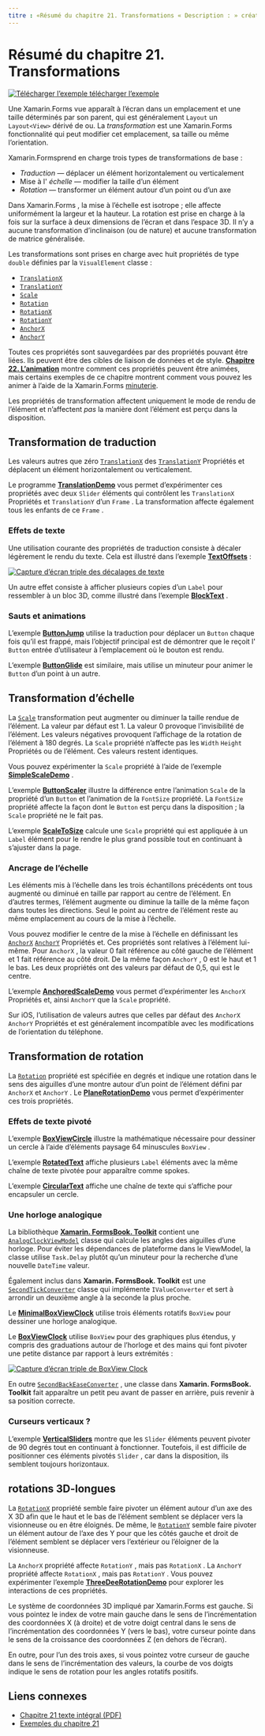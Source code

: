 ```yaml
---
titre : «Résumé du chapitre 21. Transformations « Description : » création d’Mobile Apps avec Xamarin.Forms : Résumé du chapitre 21. Transformations «ms. Prod : xamarin ms. Technology : xamarin-Forms ms. AssetID : 3642F112-C7FA-4A74-9000-F9087BA89AD9 auteur : davidbritch ms. Author : dabritch ms. Date : 11/07/2017 No-Loc : [ Xamarin.Forms , Xamarin.Essentials ]
---
```


# <a name="summary-of-chapter-21-transforms"></a>Résumé du chapitre 21. Transformations

[![Télécharger ](~/media/shared/download.png) l’exemple télécharger l’exemple](https://github.com/xamarin/xamarin-forms-book-samples/tree/master/Chapter21)

Une Xamarin.Forms vue apparaît à l’écran dans un emplacement et une taille déterminés par son parent, qui est généralement `Layout` un `Layout<View>` dérivé de ou. La *transformation* est une Xamarin.Forms fonctionnalité qui peut modifier cet emplacement, sa taille ou même l’orientation.

Xamarin.Formsprend en charge trois types de transformations de base :

- *Traduction* &mdash; déplacer un élément horizontalement ou verticalement
- Mise à l' *échelle* &mdash; modifier la taille d’un élément
- *Rotation* &mdash; transformer un élément autour d’un point ou d’un axe

Dans Xamarin.Forms , la mise à l’échelle est isotrope ; elle affecte uniformément la largeur et la hauteur. La rotation est prise en charge à la fois sur la surface à deux dimensions de l’écran et dans l’espace 3D. Il n’y a aucune transformation d’inclinaison (ou de nature) et aucune transformation de matrice généralisée.

Les transformations sont prises en charge avec huit propriétés de type `double` définies par la `VisualElement` classe :

- [`TranslationX`](xref:Xamarin.Forms.VisualElement.TranslationX)
- [`TranslationY`](xref:Xamarin.Forms.VisualElement.TranslationY)
- [`Scale`](xref:Xamarin.Forms.VisualElement.Scale)
- [`Rotation`](xref:Xamarin.Forms.VisualElement.Rotation)
- [`RotationX`](xref:Xamarin.Forms.VisualElement.RotationX)
- [`RotationY`](xref:Xamarin.Forms.VisualElement.RotationY)
- [`AnchorX`](xref:Xamarin.Forms.VisualElement.AnchorX)
- [`AnchorY`](xref:Xamarin.Forms.VisualElement.AnchorY)

Toutes ces propriétés sont sauvegardées par des propriétés pouvant être liées. Ils peuvent être des cibles de liaison de données et de style. [**Chapitre 22. L’animation**](~/xamarin-forms/creating-mobile-apps-xamarin-forms/summaries/chapter22.md) montre comment ces propriétés peuvent être animées, mais certains exemples de ce chapitre montrent comment vous pouvez les animer à l’aide de la Xamarin.Forms [minuterie](~/xamarin-forms/platform/device.md#devicestarttimer).

Les propriétés de transformation affectent uniquement le mode de rendu de l’élément et n’affectent *pas* la manière dont l’élément est perçu dans la disposition.

## <a name="the-translation-transform"></a>Transformation de traduction

Les valeurs autres que zéro [`TranslationX`](xref:Xamarin.Forms.VisualElement.TranslationX) des [`TranslationY`](xref:Xamarin.Forms.VisualElement.TranslationY) Propriétés et déplacent un élément horizontalement ou verticalement.

Le programme [**TranslationDemo**](https://github.com/xamarin/xamarin-forms-book-samples/tree/master/Chapter21/TranslationDemo) vous permet d’expérimenter ces propriétés avec deux `Slider` éléments qui contrôlent les `TranslationX` Propriétés et `TranslationY` d’un `Frame` . La transformation affecte également tous les enfants de ce `Frame` .

### <a name="text-effects"></a>Effets de texte

Une utilisation courante des propriétés de traduction consiste à décaler légèrement le rendu du texte. Cela est illustré dans l’exemple [**TextOffsets**](https://github.com/xamarin/xamarin-forms-book-samples/tree/master/Chapter21/TextOffsets) :

[![Capture d’écran triple des décalages de texte](images/ch21fg03-small.png "Décalages de texte")](images/ch21fg03-large.png#lightbox "Décalages de texte")

Un autre effet consiste à afficher plusieurs copies d’un `Label` pour ressembler à un bloc 3D, comme illustré dans l’exemple [**BlockText**](https://github.com/xamarin/xamarin-forms-book-samples/tree/master/Chapter21/BlockText) .

### <a name="jumps-and-animations"></a>Sauts et animations

L’exemple [**ButtonJump**](https://github.com/xamarin/xamarin-forms-book-samples/tree/master/Chapter21/ButtonJump) utilise la traduction pour déplacer un `Button` chaque fois qu’il est frappé, mais l’objectif principal est de démontrer que le reçoit l' `Button` entrée d’utilisateur à l’emplacement où le bouton est rendu.

L’exemple [**ButtonGlide**](https://github.com/xamarin/xamarin-forms-book-samples/tree/master/Chapter21/ButtonGlide) est similaire, mais utilise un minuteur pour animer le `Button` d’un point à un autre.

## <a name="the-scale-transform"></a>Transformation d’échelle

La [`Scale`](xref:Xamarin.Forms.VisualElement.Scale) transformation peut augmenter ou diminuer la taille rendue de l’élément. La valeur par défaut est 1. La valeur 0 provoque l’invisibilité de l’élément. Les valeurs négatives provoquent l’affichage de la rotation de l’élément à 180 degrés. La `Scale` propriété n’affecte pas les `Width` `Height` Propriétés ou de l’élément. Ces valeurs restent identiques.

Vous pouvez expérimenter la `Scale` propriété à l’aide de l’exemple [**SimpleScaleDemo**](https://github.com/xamarin/xamarin-forms-book-samples/tree/master/Chapter21/SimpleScaleDemo) .

L’exemple [**ButtonScaler**](https://github.com/xamarin/xamarin-forms-book-samples/tree/master/Chapter21/ButtonScaler) illustre la différence entre l’animation `Scale` de la propriété d’un `Button` et l’animation de la `FontSize` propriété. La `FontSize` propriété affecte la façon dont le `Button` est perçu dans la disposition ; la `Scale` propriété ne le fait pas.

L’exemple [**ScaleToSize**](https://github.com/xamarin/xamarin-forms-book-samples/tree/master/Chapter21/ScaleToSize) calcule une `Scale` propriété qui est appliquée à un `Label` élément pour le rendre le plus grand possible tout en continuant à s’ajuster dans la page.

### <a name="anchoring-the-scale"></a>Ancrage de l’échelle

Les éléments mis à l’échelle dans les trois échantillons précédents ont tous augmenté ou diminué en taille par rapport au centre de l’élément. En d’autres termes, l’élément augmente ou diminue la taille de la même façon dans toutes les directions. Seul le point au centre de l’élément reste au même emplacement au cours de la mise à l’échelle.

Vous pouvez modifier le centre de la mise à l’échelle en définissant les [`AnchorX`](xref:Xamarin.Forms.VisualElement.AnchorX) [`AnchorY`](xref:Xamarin.Forms.VisualElement.AnchorY) Propriétés et. Ces propriétés sont relatives à l’élément lui-même. Pour `AnchorX` , la valeur 0 fait référence au côté gauche de l’élément et 1 fait référence au côté droit. De la même façon `AnchorY` , 0 est le haut et 1 le bas. Les deux propriétés ont des valeurs par défaut de 0,5, qui est le centre.

L’exemple [**AnchoredScaleDemo**](https://github.com/xamarin/xamarin-forms-book-samples/tree/master/Chapter21/AnchoredScaleDemo) vous permet d’expérimenter les `AnchorX` Propriétés et, ainsi `AnchorY` que la `Scale` propriété.

Sur iOS, l’utilisation de valeurs autres que celles par défaut des `AnchorX` `AnchorY` Propriétés et est généralement incompatible avec les modifications de l’orientation du téléphone.

## <a name="the-rotation-transform"></a>Transformation de rotation

La [`Rotation`](xref:Xamarin.Forms.VisualElement.Rotation) propriété est spécifiée en degrés et indique une rotation dans le sens des aiguilles d’une montre autour d’un point de l’élément défini par `AnchorX` et `AnchorY` . Le [**PlaneRotationDemo**](https://github.com/xamarin/xamarin-forms-book-samples/tree/master/Chapter21/PlaneRotationDemo) vous permet d’expérimenter ces trois propriétés.

### <a name="rotated-text-effects"></a>Effets de texte pivoté

L’exemple [**BoxViewCircle**](https://github.com/xamarin/xamarin-forms-book-samples/tree/master/Chapter21/BoxViewCircle) illustre la mathématique nécessaire pour dessiner un cercle à l’aide d’éléments paysage 64 minuscules `BoxView` .

L’exemple [**RotatedText**](https://github.com/xamarin/xamarin-forms-book-samples/tree/master/Chapter21/RotatedText) affiche plusieurs `Label` éléments avec la même chaîne de texte pivotée pour apparaître comme spokes.

L’exemple [**CircularText**](https://github.com/xamarin/xamarin-forms-book-samples/tree/master/Chapter21/CircularText) affiche une chaîne de texte qui s’affiche pour encapsuler un cercle.

### <a name="an-analog-clock"></a>Une horloge analogique

La bibliothèque [**Xamarin. FormsBook. Toolkit**](https://github.com/xamarin/xamarin-forms-book-samples/tree/master/Libraries/Xamarin.FormsBook.Toolkit) contient une [`AnalogClockViewModel`](https://github.com/xamarin/xamarin-forms-book-samples/blob/master/Libraries/Xamarin.FormsBook.Toolkit/Xamarin.FormsBook.Toolkit/AnalogClockViewModel.cs) classe qui calcule les angles des aiguilles d’une horloge. Pour éviter les dépendances de plateforme dans le ViewModel, la classe utilise `Task.Delay` plutôt qu’un minuteur pour la recherche d’une nouvelle `DateTime` valeur.

Également inclus dans **Xamarin. FormsBook. Toolkit** est une [`SecondTickConverter`](https://github.com/xamarin/xamarin-forms-book-samples/blob/master/Libraries/Xamarin.FormsBook.Toolkit/Xamarin.FormsBook.Toolkit/SecondTickConverter.cs) classe qui implémente `IValueConverter` et sert à arrondir un deuxième angle à la seconde la plus proche.

Le [**MinimalBoxViewClock**](https://github.com/xamarin/xamarin-forms-book-samples/tree/master/Chapter21/MinimalBoxViewClock) utilise trois éléments rotatifs `BoxView` pour dessiner une horloge analogique.

Le [**BoxViewClock**](https://github.com/xamarin/xamarin-forms-book-samples/tree/master/Chapter21/BoxViewClock) utilise `BoxView` pour des graphiques plus étendus, y compris des graduations autour de l’horloge et des mains qui font pivoter une petite distance par rapport à leurs extrémités :

[![Capture d’écran triple de BoxView Clock](images/ch21fg17-small.png "Face de l’horloge analogique")](images/ch21fg17-large.png#lightbox "Face de l’horloge analogique")

En outre [`SecondBackEaseConverter`](https://github.com/xamarin/xamarin-forms-book-samples/blob/master/Libraries/Xamarin.FormsBook.Toolkit/Xamarin.FormsBook.Toolkit/SecondBackEaseConverter.cs) , une classe dans **Xamarin. FormsBook. Toolkit** fait apparaître un petit peu avant de passer en arrière, puis revenir à sa position correcte.

### <a name="vertical-sliders"></a>Curseurs verticaux ?

L’exemple [**VerticalSliders**](https://github.com/xamarin/xamarin-forms-book-samples/tree/master/Chapter21/VerticalSliders) montre que les `Slider` éléments peuvent pivoter de 90 degrés tout en continuant à fonctionner. Toutefois, il est difficile de positionner ces éléments pivotés `Slider` , car dans la disposition, ils semblent toujours horizontaux.

## <a name="3d-ish-rotations"></a>rotations 3D-longues

La [`RotationX`](xref:Xamarin.Forms.VisualElement.RotationX) propriété semble faire pivoter un élément autour d’un axe des X 3D afin que le haut et le bas de l’élément semblent se déplacer vers la visionneuse ou en être éloignés. De même, le [`RotationY`](xref:Xamarin.Forms.VisualElement.RotationY) semble faire pivoter un élément autour de l’axe des Y pour que les côtés gauche et droit de l’élément semblent se déplacer vers l’extérieur ou l’éloigner de la visionneuse.

La `AnchorX` propriété affecte `RotationY` , mais pas `RotationX` . La `AnchorY` propriété affecte `RotationX` , mais pas `RotationY` . Vous pouvez expérimenter l’exemple [**ThreeDeeRotationDemo**](https://github.com/xamarin/xamarin-forms-book-samples/tree/master/Chapter21/ThreeDeeRotationDemo) pour explorer les interactions de ces propriétés.

Le système de coordonnées 3D impliqué par Xamarin.Forms est gauche. Si vous pointez le index de votre main gauche dans le sens de l’incrémentation des coordonnées X (à droite) et de votre doigt central dans le sens de l’incrémentation des coordonnées Y (vers le bas), votre curseur pointe dans le sens de la croissance des coordonnées Z (en dehors de l’écran).

En outre, pour l’un des trois axes, si vous pointez votre curseur de gauche dans le sens de l’incrémentation des valeurs, la courbe de vos doigts indique le sens de rotation pour les angles rotatifs positifs.

## <a name="related-links"></a>Liens connexes

- [Chapitre 21 texte intégral (PDF)](https://download.xamarin.com/developer/xamarin-forms-book/XamarinFormsBook-Ch21-Apr2016.pdf)
- [Exemples du chapitre 21](https://github.com/xamarin/xamarin-forms-book-samples/tree/master/Chapter21)
